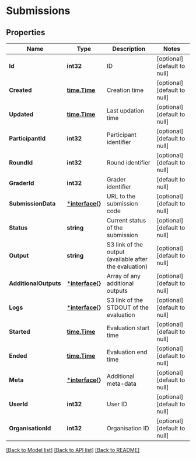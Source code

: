 # Submissions

## Properties
Name | Type | Description | Notes
------------ | ------------- | ------------- | -------------
**Id** | **int32** | ID | [optional] [default to null]
**Created** | [**time.Time**](time.Time.md) | Creation time | [optional] [default to null]
**Updated** | [**time.Time**](time.Time.md) | Last updation time | [optional] [default to null]
**ParticipantId** | **int32** | Participant identifier | [optional] [default to null]
**RoundId** | **int32** | Round identifier | [optional] [default to null]
**GraderId** | **int32** | Grader identifier | [default to null]
**SubmissionData** | [***interface{}**](interface{}.md) | URL to the submission code | [optional] [default to null]
**Status** | **string** | Current status of the submission | [optional] [default to null]
**Output** | **string** | S3 link of the output (available after the evaluation) | [optional] [default to null]
**AdditionalOutputs** | [***interface{}**](interface{}.md) | Array of any additional outputs | [optional] [default to null]
**Logs** | [***interface{}**](interface{}.md) | S3 link of the STDOUT of the evaluation | [optional] [default to null]
**Started** | [**time.Time**](time.Time.md) | Evaluation start time | [optional] [default to null]
**Ended** | [**time.Time**](time.Time.md) | Evaluation end time | [optional] [default to null]
**Meta** | [***interface{}**](interface{}.md) | Additional meta-data | [optional] [default to null]
**UserId** | **int32** | User ID | [optional] [default to null]
**OrganisationId** | **int32** | Organisation ID | [optional] [default to null]

[[Back to Model list]](../README.md#documentation-for-models) [[Back to API list]](../README.md#documentation-for-api-endpoints) [[Back to README]](../README.md)


